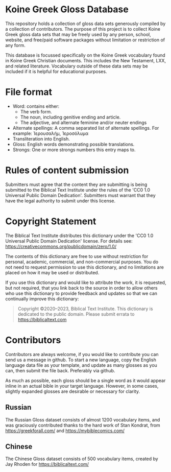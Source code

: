 # Koine Greek Gloss Database

This repository holds a collection of gloss data sets generously compiled by a collection of contributors. The purpose of this project is to collect Koine Greek gloss data sets that may be freely used by any person, school, website, and free/paid software packages without limitation or restriction of any form.

This database is focussed specifically on the Koine Greek vocabulary found in Koine Greek Christian documents. This includes the New Testament, LXX, and related literature. Vocabulary outside of these data sets may be included if it is helpful for educational purposes.	

# File format

 - Word: contains either:
    - The verb form.
    - The noun, including genitive ending and article.
    - The adjective, and alternate feminine and/or neuter endings
 - Alternate spellings: A comma separated list of alternate spellings. For example: Ἰερουσαλήμ, Ἱεροσόλυμα
 - Transliteration into English.
 - Gloss: English words demonstrating possible translations.
 - Strongs: One or more strongs numbers this entry maps to.

# Rules of content submission

Submitters must agree that the content they are submitting is being submitted
to the Biblical Text Institute under the rules of the 'CC0 1.0 Universal
Public Domain Dedication'. Submitters must warrant that they have the
legal authority to submit under this license.

# Copyright Statement

The Biblical Text Institute distributes this dictionary under the
'CC0 1.0 Universal Public Domain Dedication' license.
For details see: https://creativecommons.org/publicdomain/zero/1.0/

The contents of this dictionary are free to use without restriction
for personal, academic, commercial, and non-commercial purposes.
You do not need to request permission to use this dictionary, and no
limitations are placed on how it may be used or distributed.

If you use this dictionary and would like to attribute the work, it is
requested, but not required, that you link back to the source in order to
allow others who use this dictionary to provide feedback and updates so
that we can continually improve this dictionary:

> Copyright ©2020–2023, Biblical Text Institute. This dictionary is
> dedicated to the public domain. Please submit errata to
> https://biblicaltext.com

# Contributors

Contributors are always welcome, if you would like to contribute you
can send us a message in github. To start a new language, copy the
English language data file as your template, and update as many
glosses as you can, then submit the file back. Preferably via github.

As much as possible, each gloss should be a single word as it would
appear inline in an actual bible in your target language. However, in
some cases, slightly expanded glosses are desirable or necessary for
clarity.

## Russian

The Russian Gloss dataset consists of almost 1200 vocabulary items, and
was graciously contributed thanks to the hard work of Stan Kondrat,
from https://greekforall.com/ and https://mybiblecomics.com/

## Chinese

The Chinese Gloss dataset consists of 500 vocabulary items, created by
Jay Rhoden for https://biblicaltext.com/
